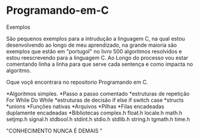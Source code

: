 # Programando-em-C
Exemplos

São pequenos exemplos para a intrudução a linguagem C, na qual estou desenvolvendo ao longo de meu aprendizado, na grande maioria são exemplos que estão em "portugol" no livro 500 algoritmos resolvidos e estou reescrevendo para a linguagem C.
Ao Longo do processo vou estar comentando linha a linha para que serve cada sentença e como  impacta no algoritmo.

Oque voçê encontrara no repositorio Programando em C.

*Algoritmos simples.
*Passo a passo comentado
*estruturas de repetição
            For
            While
            Do While
*estruturas de decisão
            if
            else if
            switch case
*structs
*unions
*Funções nativas
*Arquivos
*Pilhas
*Filas 
            encadeadas
            duplamente encadeadas
*Bibliotecas 
            complex.h
            float.h
            locale.h
            math.h
            setjmp.h
            signal.h
            stdbool.h
            stdint.h
            stdio.h
            stdlib.h
            string.h
            tgmath.h
            time.h
            
"CONHECIMENTO NUNCA É DEMAIS "
